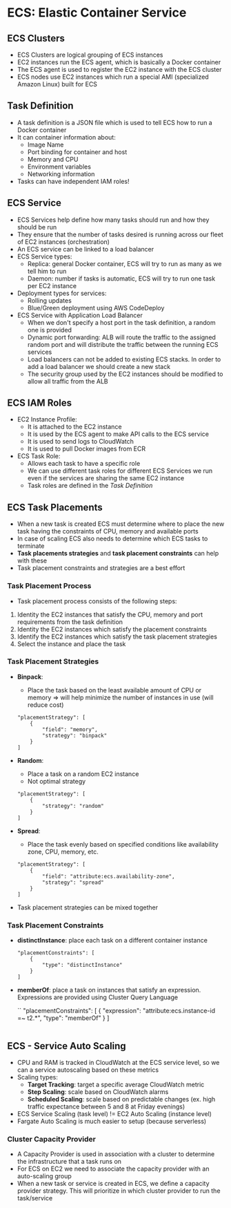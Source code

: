 # ECS: Elastic Container Service

## ECS Clusters

- ECS Clusters are logical grouping of ECS instances
- EC2 instances run the ECS agent, which is basically a Docker container
- The ECS agent is used to register the EC2 instance with the ECS cluster
- ECS nodes use EC2 instances which run a special AMI (specialized Amazon Linux) built for ECS

## Task Definition

- A task definition is a JSON file which is used to tell ECS how to run a Docker container
- It can container information about:
    - Image Name
    - Port binding for container and host
    - Memory and CPU
    - Environment variables
    - Networking information
- Tasks can have independent IAM roles!

## ECS Service

- ECS Services help define how many tasks should run and how they should be run
- They ensure that the number of tasks desired is running across our fleet of EC2 instances (orchestration)
- An ECS service can be linked to a load balancer
- ECS Service types:
    - Replica: general Docker container, ECS will try to run as many as we tell him to run
    - Daemon: number if tasks is automatic, ECS will try to run one task per EC2 instance
- Deployment types for services:
    - Rolling updates
    - Blue/Green deployment using AWS CodeDeploy
- ECS Service with Application Load Balancer
    - When we don't specify a host port in the task definition, a random one is provided
    - Dynamic port forwarding: ALB will route the traffic to the assigned random port and will distribute the traffic between the running ECS services
    - Load balancers can not be added to existing ECS stacks. In order to add a load balancer we should create a new stack
    - The security group used by the EC2 instances should be modified to allow all traffic from the ALB

## ECS IAM Roles

- EC2 Instance Profile:
    - It is attached to the EC2 instance
    - It is used by the ECS agent to make API calls to the ECS service
    - It is used to send logs to CloudWatch
    - It is used to pull Docker images from ECR
- ECS Task Role:
    - Allows each task to have a specific role
    - We can use different task roles for different ECS Services we run even if the services are sharing the same EC2 instance
    - Task roles are defined in the *Task Definition*

## ECS Task Placements

- When a new task is created ECS must determine where to place the new task having the constraints of CPU, memory and available ports
- In case of scaling ECS also needs to determine which ECS tasks to terminate
- **Task placements strategies** and **task placement constraints** can help with these
- Task placement constraints and strategies are a best effort

### Task Placement Process

- Task placement process consists of the following steps:
 1. Identity the EC2 instances that satisfy the CPU, memory and port requirements from the task definition
 2. Identity the EC2 instances which satisfy the placement constraints
 3. Identify the EC2 instances which satisfy the task placement strategies
 4. Select the instance and place the task

 ### Task Placement Strategies

 - **Binpack**:
    - Place the task based on the least available amount of CPU or memory => will help minimize the number of instances in use (will reduce cost)

    ```
    "placementStrategy": [
        {
            "field": "memory",
            "strategy": "binpack"
        }
    ]
    ```

- **Random**:
    - Place a task on a random EC2 instance
    - Not optimal strategy

    ```
    "placementStrategy": [
        {
            "strategy": "random"
        }
    ]
    ```

- **Spread**:
    - Place the task evenly based on specified conditions like availability zone, CPU, memory, etc.


    ```
    "placementStrategy": [
        {
            "field": "attribute:ecs.availability-zone",
            "strategy": "spread"
        }
    ]
    ```
- Task placement strategies can be mixed together

### Task Placement Constraints

- **distinctInstance**: place each task on a different container instance

    ```
    "placementConstraints": [
        {
            "type": "distinctInstance"
        }
    ]
    ```

- **memberOf**: place a task on instances that satisfy an expression. Expressions are provided using Cluster Query Language

    ``
    "placementConstraints": [
        {
            "expression": "attribute:ecs.instance-id =~ t2.*",
            "type": "memberOf"
        }
    ]
    ```

## ECS - Service Auto Scaling

- CPU and RAM is tracked in CloudWatch at the ECS service level, so we can a service autoscaling based on these metrics
- Scaling types:
    - **Target Tracking**: target a specific average CloudWatch metric
    - **Step Scaling**: scale based on CloudWatch alarms
    - **Scheduled Scaling**: scale based on predictable changes (ex. high traffic expectance between 5 and 8 at Friday evenings)
- ECS Service Scaling (task level) != EC2 Auto Scaling (instance level)
- Fargate Auto Scaling is much easier to setup (because serverless)

### Cluster Capacity Provider

- A Capacity Provider is used in association with a cluster to determine the infrastructure that a task runs on
- For ECS on EC2 we need to associate the capacity provider with an auto-scaling group
- When a new task or service is created in ECS, we define a capacity provider strategy. This will prioritize in which cluster provider to run the task/service